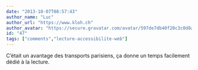 ```yaml
---
date: "2013-10-07T08:57:43"
author_name: "Luc"
author_url: "https://www.kloh.ch"
author_avatar: "https://secure.gravatar.com/avatar/597de7db40f20c3c0d8afba20cee2292"
id: "47"
tags: ["comments","lecture-accessibilite-web"]
---
```

C’était un avantage des transports parisiens, ça donne un temps facilement dédié à la lecture.
